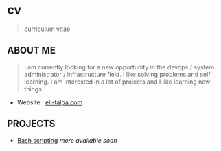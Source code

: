 # cv
>curriculum vitae

## ABOUT ME

>I am currently looking for a new opportunity in the devops / system administrator / infrastructure field.
>I like solving problems and self learning.
>I am interested in a lot of projects and I like learning new things.

- Website : [eli-talpa.com](https://eli-talpa.com)
<!--
## INTERESTS
- Self-hosting
- Linux-->

## PROJECTS
* [Bash scripting](https://github.com/elitalpa/bash_scripting)
*more available soon*
